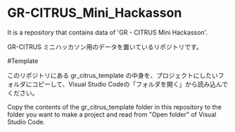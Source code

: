 # GR-CITRUS_Mini_Hackasson
It is a repository that contains data of 'GR - CITRUS Mini Hackasson'.

GR-CITRUS ミニハッカソン用のデータを置いているリポジトリです。
 
#Template

このリポジトリにある gr_citrus_template の中身を、プロジェクトにしたいフォルダにコピーして、Visual Studio Codeの「フォルダを開く」から読み込んでください。

Copy the contents of the gr_citrus_template folder in this repository to the folder you want to make a project and read from "Open folder" of Visual Studio Code.

